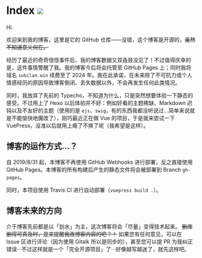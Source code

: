 # Index ![](https://api.travis-ci.org/Subilan/Blog.svg?branch=master)

Hi.

欢迎来到我的博客，这里是它的 GitHub 仓库——没错，这个博客是开源的，~~虽然不知道意义何在。~~

经历了最近的奇奇怪怪事件后，我的博客数据又双叒叕没见了！不过值得庆幸的是，这件事情警醒了我。我的博客今后将会托管至 GitHub Pages 上；同时我将域名 `subilan.win` 续费至了 2024 年。我在此承诺，在未来除了不可抗力或个人情感经历的原因导致博客倒闭、丢失数据以外，不会再发生任何此类情况。

同时，我放弃了先前的 Typecho，不知道为什么，只是突然想要体验一下静态的感受。不过用上了 Hexo 以后体验并不好：例如好看的主题稀缺、Markdown 迟钝以及不友好的主题（使用的是 `ejs`、`swig`，有的东西我都没听说过...简单来说就是不能愉快地魔改了），刚巧最近正在做 Vue 的项目，于是就来尝试一下 VuePress，没准以后就用上瘾了不换了呢（我希望是这样）。

## 博客的运作方式...？

自 2019/8/31 起，本博客不再使用 GitHub Webhooks 进行部署，反之直接使用 GitHub Pages。本博客的所有构建后产生的静态文件将会被部署到 Branch `gh-pages`。

同时，本项目使用 Travis CI 进行自动部署（`vuepress build .`）。

## 博客未来的方向

介于博客先前都是以「划水」为主，这次博客将会「尽量」变得技术起来。 ~~删库删得可真及时，是来提醒我改博客内容的吧？！~~ 如果您有任何意见，可以在 Issue 区进行评论（因为使用 Gitalk 所以是同步的），甚至您可以提 PR 为我纠正错误···不过这样就是一个「完全开源项目」了···好像越写越迷了，就先这样吧。
